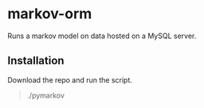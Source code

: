 # markov-orm
Runs a markov model on data hosted on a MySQL server.

## Installation
Download the repo and run the script.
> ./pymarkov
